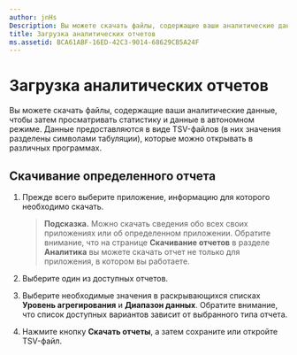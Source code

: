 ```yaml
---
author: jnHs
Description: Вы можете скачать файлы, содержащие ваши аналитические данные, чтобы затем просматривать статистику и данные в автономном режиме.
title: Загрузка аналитических отчетов
ms.assetid: BCA61ABF-16ED-42C3-9014-68629CB5A24F
---
```


# Загрузка аналитических отчетов


Вы можете скачать файлы, содержащие ваши аналитические данные, чтобы затем просматривать статистику и данные в автономном режиме. Данные предоставляются в виде TSV-файлов (в них значения разделены символами табуляции), которые можно открывать в различных программах.

## Скачивание определенного отчета

1.  Прежде всего выберите приложение, информацию для которого необходимо скачать.

    > **Подсказка.** Можно скачать сведения обо всех своих приложениях или об определенном приложении. Обратите внимание, что на странице **Скачивание отчетов** в разделе **Аналитика** вы можете скачать отчет не только для приложения, в котором вы работаете.

2.  Выберите один из доступных отчетов.

3.  Выберите необходимые значения в раскрывающихся списках **Уровень агрегирования** и **Диапазон данных**. Обратите внимание, что список доступных вариантов зависит от выбранного типа отчета.

4.  Нажмите кнопку **Скачать отчеты**, а затем сохраните или откройте TSV-файл.


<!--HONumber=May16_HO2-->


